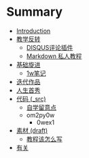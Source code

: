 # Summary

* [Introduction](README.md)
* [教学反转](0MOOC/README.md)
   * [DISQUS评论插件](0MOOC/DISQUS.md)
   * [Markdown 私人教程](0MOOC/md.md)
* [基础旋进](1sTry/README.md)
   * [1w笔记](1sTry/1wnote.md)
* [迭代作品](2nDev/README.md)
* [人生首秀](3rDemo/README.md)
* [代码 (_src)](_src/README.md)
   * [自学留意点](_src/othersmemo.md)
   * om2py0w
       * 0wex1
* [素材 (draft)](draft/README.md)
   * [教程该怎么写](draft/how2tutorial.md)
* [有关](ABOUT.md)

